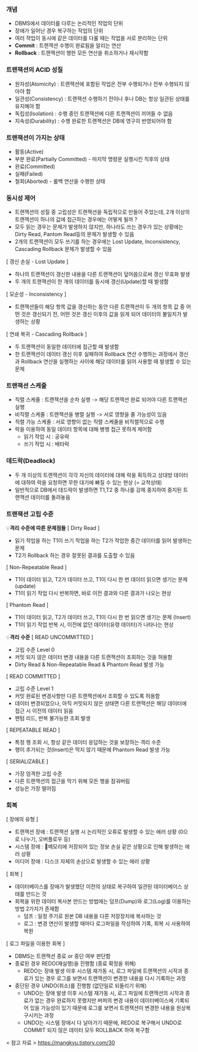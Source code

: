### 개념 
- DBMS에서 데이터를 다루는 논리적인 작업의 단위
- 장애가 일어난 경우 복구하는 작업의 단위
- 여러 작업이 동시에 같은 데이터를 다룰 때는 작업을 서로 분리하는 단위
- **Commit** : 트랜잭션 수행이 완료됨을 알리는 연산
- **Rollback** : 트랜잭션이 행한 모든 연산을 취소하거나 재시작함


### 트랜잭션의 ACID 성질
- 원자성(Atomicity) : 트랜잭션에 포함된 작업은 전부 수행되거나 전부 수행되지 않아야 함
- 일관성(Consistency) : 트랜잭션 수행하기 전이나 후나 DB는 항상 일관된 상태를 유지해야 함
- 독립성(Isolation) : 수행 중인 트랜잭션에 다른 트랜잭션이 끼어들 수 없음
- 지속성(Durability) : 수행 완료한 트랜잭션은 DB에 영구히 반영되어야 함


### 트랜잭션이 가지는 상태
- 활동(Active)
- 부분 완료(Partially Committed) - 마지막 명령문 실행시킨 직후의 상태
- 완료(Committed)
- 실패(Failed)
- 철회(Aborted) - 롤백 연산을 수행한 상태


### 동시성 제어
- 트랜잭션의 성질 중 고립성은 트랜잭션을 독립적으로 만들어 주었는데, 2개 이상의 트랜잭션이 하나의 값에 접근하는 경우에는 어떻게 될까 ?
- 모두 읽는 경우는 문제가 발생하지 않지만, 하나라도 쓰는 경우가 있는 상황에는 Dirty Read, Pantom Read등의 문제가 발생할 수 있음
- 2개의 트랜잭션이 모두 쓰기를 하는 경우에는 Lost Update, Inconsistency, Cascading Rollback 문제가 발생할 수 있음

[ 갱신 손실 - Lost Update ]
- 하나의 트랜잭션이 갱신한 내용을 다른 트랜잭션이 덮어씀으로써 갱신 무효화 발생
- 두 개의 트랜잭션이 한 개의 데이터를 동시에 갱신(Update)할 때 발생함


[ 모순성 - Inconsistency ]
- 트랜잭션들이 해당 항목 값을 갱신하는 동안 다른 트랜잭션이 두 개의 항목 값 중 어떤 것은 갱신되기 전, 어떤 것은 갱신 이후의 값을 읽게 되어 데이터의 불일치가 발생하는 상황


[ 연쇄 복귀 - Cascading Rollback ]
- 두 트랜잭션이 동일한 데이터에 접근할 때 발생함
- 한 트랜잭션이 데이터 갱신 이후 실패하여 Rollback 연산 수행하는 과정에서 갱신과 Rollback 연산을 실행하는 사이에 해당 데이터를 읽어 사용할 때 발생할 수 있는 문제


### 트랜잭션 스케줄
- 직렬 스케줄 : 트랜잭션을 순차 실행 -> 해당 트랜잭션 완료 되어야 다른 트랜잭션 실행
- 비직렬 스케줄 : 트랜잭션을 병렬 실행 -> 서로 영향을 줄 가능성이 있음
- 직렬 가능 스케줄 : 서로 영향이 없는 직렬 스케줄을 비직렬적으로 수행 
- 락을 이용하여 동일 데이터 항목에 대해 병행 접근 못하게 제어함
	- 읽기 작업 시 : 공유락
	- 쓰기 작업 시 : 배타락 


### 데드락(Deadlock)
- 두 개 이상의 트랜잭션이 각각 자신의 데이터에 대해 락을 획득하고 상대방 데이터에 대하여 락을 요청하면 무한 대기에 빠질 수 있는 현상 (= 교착상태)
- 일반적으로 DB에서 데드락이 발생하면 T1,T2 중 하나를 강제 중지하여 중지된 트랜잭션 데이터를 돌려놓음


### 트랜잭션 고립 수준

💡**격리 수준에 따른 문제점들**
[ Dirty Read ]
- 읽기 작업을 하는 T1이 쓰기 작업을 하는 T2가 작업한 중간 데이터를 읽어 발생하는 문제
- T2가 Rollback 하는 경우 잘못된 결과를 도출할 수 있음

[ Non-Repeatable Read ]
- T1이 데이터 읽고, T2가 데이터 쓰고, T1이 다시 한 번 데이터 읽으면 생기는 문제 (update)
- T1이 읽기 작업 다시 반복하면, 바로 이전 결과와 다른 결과가 나오는 현상

[ Phantom Read ]
- T1이 데이터 읽고, T2가 데이터 쓰고, T1이 다시 한 번 읽으면 생기는 문제 (Insert)
- T1이 읽기 작업 반복 시, 이전에 없던 데이터(유령 데이터)가 나타나는 현상


💡**격리 수준**
[ READ UNCOMMITTED ]
- 고립 수준 Level 0
- 커밋 되지 않은 데이터 변경 내용을 다른 트랜잭션이 조회하는 것을 허용함
- Dirty Read & Non-Repeatable Read & Phantom Read 발생 가능


[ READ COMMITTED ]
- 고립 수준 Level 1
- 커밋 완료된 변경사항만 다른 트랜잭션에서 조회할 수 있도록 허용함
- 데이터 변경되었으나, 아직 커밋되지 않은 상태면 다른 트랜잭션은 해당 데이터에 접근 시 이전의 데이터 읽음
- 팬텀 리드, 반복 불가능한 조회 발생

[ REPEATABLE READ ]
- 특정 행 조회 시, 항상 같은 데이터 응답하는 것을 보장하는 격리 수준
- 행이 추가되는 것(Insert)은 막지 않기 때문에 Phantom Read 발생 가능

[ SERIALIZABLE ]
- 가장 엄격한 고립 수준
- 다른 트랜잭션의 접근을 막기 위해 모든 행을 잠궈버림
- 성능은 가장 떨어짐


### 회복

[ 장애의 유형 ]
- 트랜잭션 장애 : 트랜잭션 실행 시 논리적인 오류로 발생할 수 있는 에러 상황 (0으로 나누기, 오버플로우 등)
- 시스템 장애 : 메모리에 저장되어 있는 정보 손실 같은 상황으로 인해 발생하는 에러 상황
- 미디어 장애 : 디스크 자체의 손상으로 발생할 수 있는 에러 상황

[ 회복 ]
- 데이터베이스를 장애가 발생했던 이전의 상태로 복구하여 일관된 데이터베이스 상태를 만드는 것
- 회복을 위한 데이터 복사본 만드는 방법에는 덤프(Dump)와 로그(Log)를 이용하는 방법 2가지가 존재함
	- 덤프 : 일정 주기로 원본 DB 내용을 다른 저장장치에 복사하는 것
	- 로그 : 변경 연산이 발생할 때마다 로그파일을 작성하여 기록, 회복 시 사용하여 복원


[ 로그 파일을 이용한 회복 ]
- DBMS는 트랜잭션 종료 or 중단 여부 판단함
- 종료된 경우 REDO(재실행)을 진행함 (종료 확정을 위해)
	- REDO는 장애 발생 이후 시스템 재가동 시, 로그 파일에 트랜잭션의 시작과 종료가 있는 경우 로그를 보면서 트랜잭션이 변경한 내용을 다시 기록하는 과정 
- 중단된 경우 UNDO(취소)를 진행함 (없던일로 되돌리기 위해)
	- UNDO는 장애 발생 이후 시스템 재가동 시, 로그 파일에 트랜잭션의 시작과 종료가 없는 경우 완료하지 못했지만 버퍼의 변경 내용이 데이터베이스에 기록되어 있을 가능성이 있기 때문에 로그를 보면서 트랜잭션이 변경한 내용을 원상복구시키는 과정
	- UNDO는 시스템 장애시 다 날아가기 때문에, REDO로 복구해서 UNDO로 COMMIT 되지 않은 데이터 모두 ROLLBACK 하여 복구함



< 참고 자료 >
https://mangkyu.tistory.com/30